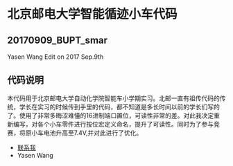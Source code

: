 # 北京邮电大学智能循迹小车代码
## 20170909_BUPT_smar
Yasen Wang Edit on 2017 Sep.9th

## 代码说明
本代码用于北京邮电大学自动化学院智能车小学期实习。北邮一直有祖传代码的传统，学长在实习的时候传到手里的代码，都不知道是多长时间以前的学长们写的了。使用了非常多晦涩难懂的16进制端口置位，可读性非常的差。对此我决定重新编写，对各个小车零件进行按位宏定义命名，提升了可读性。同时为了参与竞赛，将原小车电池升高至7.4V,并对此进行了优化。

* [联系我](http://www.wangyusheng.cn)
* Yasen Wang
